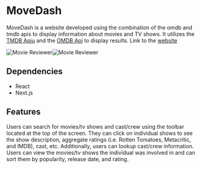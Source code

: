# MoveDash

MoveDash is a website developed using the combination of the omdb and tmdb apis to display information about movies and TV shows. It utilizes the [TMDB Apiu](https://www.themoviedb.org/) and the [OMDB Api](http://www.omdbapi.com/) to display results. Link to the [website](https://entertainment-dashboard-jq9iyfzx6-bartha611.vercel.app/)

![Movie Reviewer](https://drive.google.com/uc?id=1dELCydg9Zpnqu1KfUTeVS5ZkSHCR7AkI)![Movie Reviewer](http)

## Dependencies

- React
- Next.js

## Features

Users can search for movies/tv shows and cast/crew using the toolbar located at the top of the screen. They can click on individual shows to see the show description, aggregate ratings (i.e. Rotten Tomatoes, Metacritic, and IMDB), cast, etc. Additionally, users can lookup cast/crew information. Users can view the movies/tv shows the individual was involved in and can sort them by popularity, release date, and rating.
